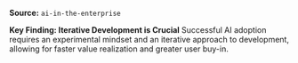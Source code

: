 **Source:** `ai-in-the-enterprise`

**Key Finding: Iterative Development is Crucial**
Successful AI adoption requires an experimental mindset and an iterative approach to development, allowing for faster value realization and greater user buy-in.
